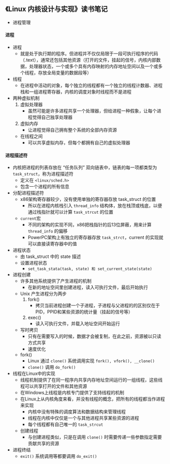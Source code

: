## 《Linux 内核设计与实现》读书笔记

* 进程管理

#### 进程

* 进程
    * 就是处于执行期的程序。但进程并不仅仅局限于一段可执行程序的代码（.text），通常还包括其他资源（打开的文件，挂起的信号，内核内部数据，处理器状态，一个或多个具有内存映射的内存地址空间以及一个或多个线程，存放全局变量的数据段等）
* 线程
    * 在进程中活动的对象，每个独立的线程都有一个独立的线程计数器、进程栈和一组进程寄存器，内核的调度对象时线程而不是进程
* 两种虚拟机制
    1. 虚拟处理器
        * 虽然可能是许多进程共享一个处理器，但给进程一种假象，让每个进程觉得自己独享处理器
    2. 虚拟内存
        * 让进程觉得自己拥有整个系统的全部内存资源
    * 在线程之间
        * 可以共享虚拟内存，但每个都拥有自己的虚拟处理器

#### 进程描述符

* 内核把进程的列表存放在 “任务队列” 双向链表中，链表的每一项都类型为 `task_struct`，称为进程描述符
    * 定义在 `<linux/sched.h>`
    * 包含一个进程的所有信息
* 分配进程描述符
    * x86架构寄存器较少，没有使用单独的寄存器存放 task_struct 的位置
        * 所以在进程内核栈引入 `thread_info` 结构体，放在栈顶或栈底，以便通过栈指针就可以计算 `task_strcut` 的位置
    * `current`宏
        * 不同的架构的实现不同，x86把栈指针的后13位屏蔽，用来计算 `thread_info` 的偏移
        * PowerPC架构上有独立的寄存器存放 `task_strct`，current 的实现就可以直接读寄存器中的值
* 进程状态
    * 由 task_struct 中的 state 描述
    * 设置进程状态
        * `set_task_stata(task, state) 和 set_current_state(state)`
* 进程创建
    * 许多其他系统提供了产生进程的机制
        * 在新的地址空间里创建进程，读入可执行文件，最后开始执行
    * Unix 产生进程分为两步
        1. fork()
            * 拷贝当前进程创建一个子进程，子进程与父进程的的区别仅在于PID，PPID和某些资源的统计量（挂起的信号等）
        2. exec()
            * 读入可执行文件，并载入地址空间开始运行
    * 写时拷贝
        * 只有在需要写入的时候，数据才会被复制，在此之前，资源被以只读方式共享
        * 速度优化
    * fork()
        * Linux 通过 `clone()` 系统调用实现 `fork(), vfork(), __clone()`
        * `clone()` 调用 `do_fork()`
* 线程在Linux中的实现
    * 线程机制提供了在同一程序内共享内存地址空间运行的一组线程，这些线程可以共享打开的文件和其他资源
    * 在Windows上线程是内核专门提供了支持线程的机制
    * 在Linux上从内核角度来看，并没有线程的概念，把所有的线程都当作进程来实现
        * 内核中没有特殊的调度算法和数据结构来管理线程
        * 线程在内核中仅仅是一个与其他进程共享某些资源的进程
        * 每个线程都有自己唯一的 `task_strcut`
    * 创建线程
        * 与创建进程类似，只是在调用 `clone()` 时需要传递一些参数指定需要贡献共享的资源
* 进程终结
    * `exit()` 系统调用等都要调用 `do_exit()`
